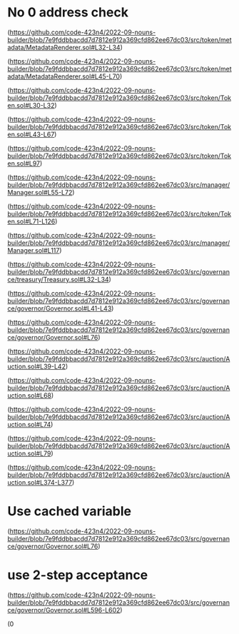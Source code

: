 # No 0 address check 

(https://github.com/code-423n4/2022-09-nouns-builder/blob/7e9fddbbacdd7d7812e912a369cfd862ee67dc03/src/token/metadata/MetadataRenderer.sol#L32-L34)

(https://github.com/code-423n4/2022-09-nouns-builder/blob/7e9fddbbacdd7d7812e912a369cfd862ee67dc03/src/token/metadata/MetadataRenderer.sol#L45-L70)

(https://github.com/code-423n4/2022-09-nouns-builder/blob/7e9fddbbacdd7d7812e912a369cfd862ee67dc03/src/token/Token.sol#L30-L32)

(https://github.com/code-423n4/2022-09-nouns-builder/blob/7e9fddbbacdd7d7812e912a369cfd862ee67dc03/src/token/Token.sol#L43-L67)

(https://github.com/code-423n4/2022-09-nouns-builder/blob/7e9fddbbacdd7d7812e912a369cfd862ee67dc03/src/token/Token.sol#L97)

(https://github.com/code-423n4/2022-09-nouns-builder/blob/7e9fddbbacdd7d7812e912a369cfd862ee67dc03/src/manager/Manager.sol#L55-L72)

(https://github.com/code-423n4/2022-09-nouns-builder/blob/7e9fddbbacdd7d7812e912a369cfd862ee67dc03/src/token/Token.sol#L71-L126)

(https://github.com/code-423n4/2022-09-nouns-builder/blob/7e9fddbbacdd7d7812e912a369cfd862ee67dc03/src/manager/Manager.sol#L117)

(https://github.com/code-423n4/2022-09-nouns-builder/blob/7e9fddbbacdd7d7812e912a369cfd862ee67dc03/src/governance/treasury/Treasury.sol#L32-L34)

(https://github.com/code-423n4/2022-09-nouns-builder/blob/7e9fddbbacdd7d7812e912a369cfd862ee67dc03/src/governance/governor/Governor.sol#L41-L43)

(https://github.com/code-423n4/2022-09-nouns-builder/blob/7e9fddbbacdd7d7812e912a369cfd862ee67dc03/src/governance/governor/Governor.sol#L76)

(https://github.com/code-423n4/2022-09-nouns-builder/blob/7e9fddbbacdd7d7812e912a369cfd862ee67dc03/src/auction/Auction.sol#L39-L42)

(https://github.com/code-423n4/2022-09-nouns-builder/blob/7e9fddbbacdd7d7812e912a369cfd862ee67dc03/src/auction/Auction.sol#L68)

(https://github.com/code-423n4/2022-09-nouns-builder/blob/7e9fddbbacdd7d7812e912a369cfd862ee67dc03/src/auction/Auction.sol#L74)

(https://github.com/code-423n4/2022-09-nouns-builder/blob/7e9fddbbacdd7d7812e912a369cfd862ee67dc03/src/auction/Auction.sol#L79)

(https://github.com/code-423n4/2022-09-nouns-builder/blob/7e9fddbbacdd7d7812e912a369cfd862ee67dc03/src/auction/Auction.sol#L374-L377)

# Use cached variable 

(https://github.com/code-423n4/2022-09-nouns-builder/blob/7e9fddbbacdd7d7812e912a369cfd862ee67dc03/src/governance/governor/Governor.sol#L76)

# use 2-step acceptance

(https://github.com/code-423n4/2022-09-nouns-builder/blob/7e9fddbbacdd7d7812e912a369cfd862ee67dc03/src/governance/governor/Governor.sol#L596-L602)

(0